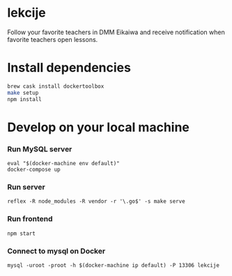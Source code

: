 # lekcije
Follow your favorite teachers in DMM Eikaiwa and receive notification when favorite teachers open lessons.

# Install dependencies

```bash
brew cask install dockertoolbox
make setup
npm install
```

# Develop on your local machine

### Run MySQL server

```
eval "$(docker-machine env default)"
docker-compose up
```

### Run server
```
reflex -R node_modules -R vendor -r '\.go$' -s make serve
```

### Run frontend
```
npm start
```

### Connect to mysql on Docker

```
mysql -uroot -proot -h $(docker-machine ip default) -P 13306 lekcije
```
